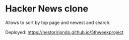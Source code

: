 # Hacker News clone

Allows to sort by top page and newest and search.

Deployed: https://nestoririondo.github.io/5thweekproject
